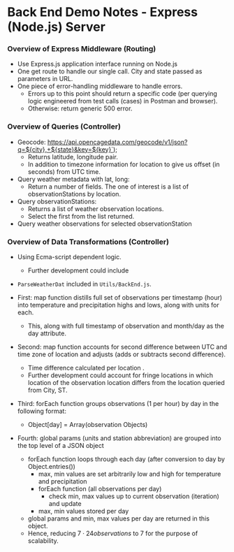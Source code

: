 # Back End Demo Notes - Express (Node.js) Server

### Overview of Express Middleware (Routing)
- Use Express.js application interface running on Node.js
- One get route to handle our single call. City and state passed as parameters in URL.
- One piece of error-handling middleware to handle errors.
    - Errors up to this point should return a specific code (per querying logic engineered from test calls (cases) in Postman and browser).
    - Otherwise: return generic 500 error.

### Overview of Queries (Controller)
- Geocode: https://api.opencagedata.com/geocode/v1/json?q=${city},+${state}&key=${key}`);
    - Returns latitude, longitude pair.
    - In addition to timezone information for location to give us offset (in seconds) from UTC time.
- Query weather metadata with lat, long:
    - Return a number of fields. The one of interest is a list of observationStations by location.
- Query observationStations: 
    - Returns a list of weather observation locations.
    - Select the first from the list returned.
- Query weather observations for selected observationStation

### Overview of Data Transformations (Controller)
- Using Ecma-script dependent logic.
    - Further development could include
- `ParseWeatherDat` included in `Utils/BackEnd.js`.

- First: map function distills full set of observations per timestamp (hour) into temperature and precipitation highs and lows, along with units for each.
    - This, along with full timestamp of observation and month/day as the day attribute.

- Second: map function accounts for second difference between UTC and time zone of location and adjusts (adds or subtracts second difference).
    - Time difference calculated per location .
    - Further development could account for fringe locations in which location of the observation location differs from the location queried from City, ST.  

- Third: forEach function groups observations (1 per hour) by day in the following format:
    - Object[day] = Array(observation Objects)

- Fourth: global params (units and station abbreviation) are grouped into the top level of a JSON object
    - forEach function loops through each day (after conversion to day by Object.entries())
        - max, min values are set arbitrarily low and high for temperature and precipitation
        - forEach function (all observations per day)
            - check min, max values up to current observation (iteration) and update
        - max, min values stored per day
    - global params and min, max values per day are returned in this object. 
    - Hence, reducing $7 \cdot 24 observations$ to 7 for the purpose of scalability.